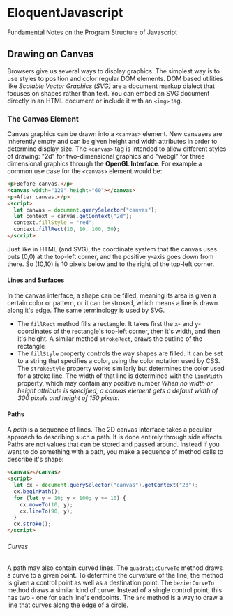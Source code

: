 # EloquentJavascript
Fundamental Notes on the Program Structure of Javascript

## Drawing on Canvas 
Browsers give us several ways to display graphics. The simplest way is to use styles to position and color regular DOM elements. DOM based utilities like *Scalable Vector Graphics (SVG)* are a document markup dialect that focuses on shapes rather than text. You can embed an SVG document directly in an HTML document or include it with an `<img>` tag. 

### The Canvas Element 
Canvas graphics can be drawn into a `<canvas>` element. New canvases are inherently empty and can be given height and width attributes in order to determine display size. The `<canvas>` tag is intended to allow different styles of drawing: "2d" for two-dimensional graphics and "webgl" for three dimensional graphics through the **OpenGL Interface**. For example a common use case for the `<canvas>` element would be: 
```HTML
<p>Before canvas.</p>
<canvas width="120" height="60"></canvas>
<p>After canvas.</p>
<script>
  let canvas = document.querySelector("canvas");
  let context = canvas.getContext("2d");
  context.fillStyle = "red";
  context.fillRect(10, 10, 100, 50);
</script>
```

Just like in HTML (and SVG), the coordinate system that the canvas uses puts (0,0) at the top-left corner, and the positive y-axis goes down from there. So (10,10) is 10 pixels below and to the right of the top-left corner. 

#### Lines and Surfaces 
In the canvas interface, a shape can be filled, meaning its area is given a certain color or pattern, or it can be stroked, which means a line is drawn along it's edge. The same terminology is used by SVG. 
* The `fillRect` method fills a rectangle. It takes first the x- and y- coordinates of the rectangle's top-left corner, then it's width, and then it's height. A similar method `strokeRect`, draws the outline of the rectangle 
* The `fillStyle` property controls the way shapes are filled. It can be set to a string that specifies a color, using the color notation used by CSS. The `strokeStyle` property works similarly but determines the color used for a stroke line. The width of that line is determined with the `lineWidth` property, which may contain any positive number 
_When no width or height attribute is specified, a canvas element gets a default width of 300 pixels and height of 150 pixels._

#### Paths 
A _path_ is a sequence of lines. The 2D canvas interface takes a peculiar approach to describing such a path. It is done entirely through side effects. Paths are not values that can be stored and passed around. Instead if you want to do something with a path, you make a sequence of method calls to describe it's shape: 
```HTML 
<canvas></canvas>
<script>
  let cx = document.querySelector("canvas").getContext("2d");
  cx.beginPath();
  for (let y = 10; y < 100; y += 10) {
    cx.moveTo(10, y);
    cx.lineTo(90, y);
  }
  cx.stroke();
</script>
```

###### Curves 
A path may also contain curved lines. The `quadraticCurveTo` method draws a curve to a given point. To determine the curvature of the line, the method is given a control point as well as a destination point. The `bezierCurveTo` method draws a similar kind of curve. Instead of a single control point, this has two - one for each line's endpoints. The `arc` method is a way to draw a line that curves along the edge of a circle. 

